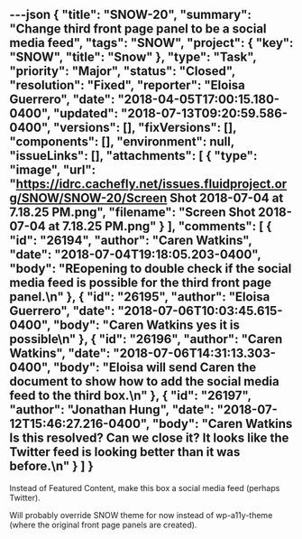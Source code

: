 ---json
{
  "title": "SNOW-20",
  "summary": "Change third front page panel to be a social media feed",
  "tags": "SNOW",
  "project": {
    "key": "SNOW",
    "title": "Snow"
  },
  "type": "Task",
  "priority": "Major",
  "status": "Closed",
  "resolution": "Fixed",
  "reporter": "Eloisa Guerrero",
  "date": "2018-04-05T17:00:15.180-0400",
  "updated": "2018-07-13T09:20:59.586-0400",
  "versions": [],
  "fixVersions": [],
  "components": [],
  "environment": null,
  "issueLinks": [],
  "attachments": [
    {
      "type": "image",
      "url": "https://idrc.cachefly.net/issues.fluidproject.org/SNOW/SNOW-20/Screen Shot 2018-07-04 at 7.18.25 PM.png",
      "filename": "Screen Shot 2018-07-04 at 7.18.25 PM.png"
    }
  ],
  "comments": [
    {
      "id": "26194",
      "author": "Caren Watkins",
      "date": "2018-07-04T19:18:05.203-0400",
      "body": "REopening to double check if the social media feed is possible for the third front page panel.\n"
    },
    {
      "id": "26195",
      "author": "Eloisa Guerrero",
      "date": "2018-07-06T10:03:45.615-0400",
      "body": "Caren Watkins yes it is possible\n"
    },
    {
      "id": "26196",
      "author": "Caren Watkins",
      "date": "2018-07-06T14:31:13.303-0400",
      "body": "Eloisa will send Caren the document to show how to add the social media feed to the third box.\n"
    },
    {
      "id": "26197",
      "author": "Jonathan Hung",
      "date": "2018-07-12T15:46:27.216-0400",
      "body": "Caren Watkins Is this resolved? Can we close it? It looks like the Twitter feed is looking better than it was before.\n"
    }
  ]
}
---
Instead of Featured Content, make this box a social media feed (perhaps Twitter).

Will probably override SNOW theme for now instead of wp-a11y-theme (where the original front page panels are created).

        